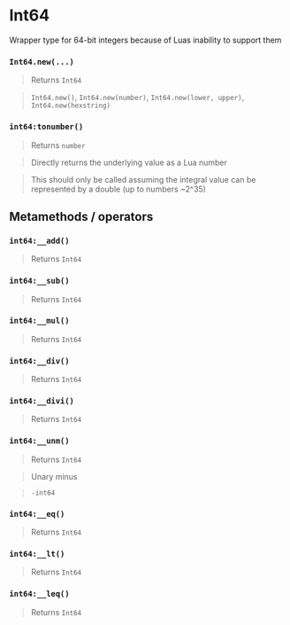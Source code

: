 # Int64

Wrapper type for 64-bit integers because of Luas inability to support them

### `Int64.new(...)`
  > Returns `Int64`
  
  > `Int64.new()`, `Int64.new(number)`, `Int64.new(lower, upper)`,
    `Int64.new(hexstring)`
  
### `int64:tonumber()`
  > Returns `number`
  
  > Directly returns the underlying value as a Lua number
  
  > This should only be called assuming the integral value 
    can be represented by a double (up to numbers ~2^35)

## Metamethods / operators
    
### `int64:__add()`
  > Returns `Int64`
  
### `int64:__sub()`
  > Returns `Int64`
  
### `int64:__mul()`
  > Returns `Int64`
  
### `int64:__div()`
  > Returns `Int64`
  
### `int64:__divi()`
  > Returns `Int64`
  
### `int64:__unm()`
  > Returns `Int64`
  
  > Unary minus
  
  > `-int64`
  
### `int64:__eq()`
  > Returns `Int64`
  
### `int64:__lt()`
  > Returns `Int64`
  
### `int64:__leq()`
  > Returns `Int64`
  